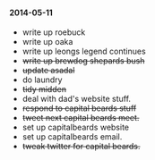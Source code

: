 #### 2014-05-11 ####

- write up roebuck
- write up oaka
- write up leongs legend continues
- ~~write up brewdog shepards bush~~
- ~~update asadal~~
- do laundry
- ~~tidy midden~~
- deal with dad's website stuff.
- ~~respond to capital beards stuff~~
- ~~tweet next capital beards meet.~~
- set up capitalbeards website
- set up capitalbeards email.
- ~~tweak twitter for capital beards.~~

